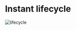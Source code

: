 # Instant lifecycle

![lifecycle](https://github.com/learninglife-d/Chris-notes/tree/master/Vue/instant-lifecycle/lifecycle.png)